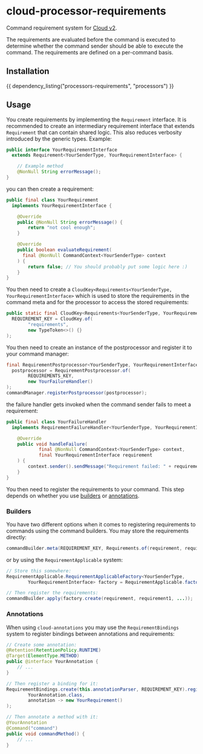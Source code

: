 # cloud-processor-requirements

Command requirement system for [Cloud v2](https://github.com/incendo/cloud).

The requirements are evaluated before
the command is executed to determine whether the command sender should be able to execute the command. The requirements
are defined on a per-command basis.

## Installation

{{ dependency_listing("processors-requirements", "processors") }}

## Usage

You create requirements by implementing the `Requirement` interface. It is recommended to create an intermediary
requirement interface that extends `Requirement` that can contain shared logic. This also reduces verbosity introduced
by the generic types. Example:

```java
public interface YourRequirementInterface
  extends Requirement<YourSenderType, YourRequirementInterface> {

    // Example method
    @NonNull String errorMessage();
}
```

you can then create a requirement:

```java
public final class YourRequirement
  implements YourRequirementInterface {

    @Override
    public @NonNull String errorMessage() {
        return "not cool enough";
    }

    @Override
    public boolean evaluateRequirement(
      final @NonNull CommandContext<YourSenderType> context
    ) {
        return false; // You should probably put some logic here :)
    }
}
```

You then need to create a `CloudKey<Requirements<YourSenderType, YourRequirementInterface>` which is used to store
the requirements in the command meta and for the processor to access the stored requirements:

```java
public static final CloudKey<Requirements<YourSenderType, YourRequirementInterface>>
  REQUIREMENT_KEY = CloudKey.of(
        "requirements",
        new TypeToken<>() {}
);
```

You then need to create an instance of the postprocessor and register it to your command manager:

```java
final RequirementPostprocessor<YourSenderType, YourRequirementInterface>
  postprocessor = RequirementPostprocessor.of(
        REQUIREMENTS_KEY,
        new YourFailureHandler()
);
commandManager.registerPostprocessor(postprocessor);
```

the failure handler gets invoked when the command sender fails to meet a requirement:

```java
public final class YourFailureHandler
  implements RequirementFailureHandler<YourSenderType, YourRequirementInterface> {

    @Override
    public void handleFailure(
            final @NonNull CommandContext<YourSenderType> context,
            final YourRequirementInterface requirement
    ) {
        context.sender().sendMessage("Requirement failed: " + requirement.errorMessage());
    }
}
```

You then need to register the requirements to your command. This step depends on whether you use
[builders](#builders) or [annotations](#annotations).

### Builders

You have two different options when it comes to registering requirements to commands using the command builders.
You may store the requirements directly:

```java
commandBuilder.meta(REQUIREMENT_KEY, Requirements.of(requirement, requirement1, ...));
```

or by using the `RequirementApplicable` system:

```java
// Store this somewhere:
RequirementApplicable.RequirementApplicableFactory<YourSenderType,
        YourRequirementInterface> factory = RequirementApplicable.factory(REQUIREMENT_KEY);

// Then register the requirements:
commandBuilder.apply(factory.create(requirement, requirement1, ...));
```

### Annotations

When using `cloud-annotations` you may use the `RequirementBindings` system to register bindings between
annotations and requirements:

```java
// Create some annotation:
@Retention(RetentionPolicy.RUNTIME)
@Target(ElementType.METHOD)
public @interface YourAnnotation {
    // ...
}

// Then register a binding for it:
RequirementBindings.create(this.annotationParser, REQUIREMENT_KEY).register(
        YourAnnotation.class,
        annotation -> new YourRequirement()
);

// Then annotate a method with it:
@YourAnnotation
@Command("command")
public void commandMethod() {
    // ...
}
```
